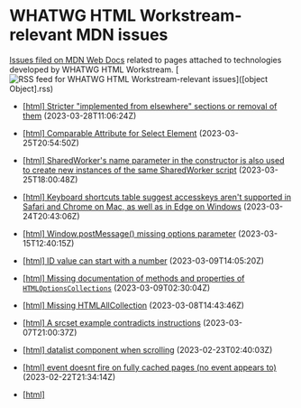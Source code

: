 # WHATWG HTML Workstream-relevant MDN issues

[Issues filed on MDN Web Docs](https://github.com/mdn/content/issues) related to pages attached to technologies developed by WHATWG HTML Workstream. [![RSS feed for WHATWG HTML Workstream-relevant issues](https://www.w3.org/QA/2007/04/feed_icon)]([object Object].rss)

* [[html] Stricter "implemented from elsewhere" sections or removal of them](https://github.com/mdn/content/issues/25699) (2023-03-28T11:06:24Z)
  
* [[html] Comparable Attribute for Select Element](https://github.com/mdn/content/issues/25640) (2023-03-25T20:54:50Z)
  
* [[html] SharedWorker's name parameter in the constructor is also used to create new instances of the same SharedWorker script](https://github.com/mdn/content/issues/25636) (2023-03-25T18:00:48Z)
  
* [[html] Keyboard shortcuts table suggest accesskeys aren't supported in Safari and Chrome on Mac, as well as in Edge on Windows](https://github.com/mdn/content/issues/25608) (2023-03-24T20:43:06Z)
  
* [[html] Window.postMessage() missing options parameter](https://github.com/mdn/content/issues/25342) (2023-03-15T12:40:15Z)
  
* [[html] ID value can start with a number](https://github.com/mdn/content/issues/25200) (2023-03-09T14:05:20Z)
  
* [[html] Missing documentation of methods and properties of `HTMLOptionsCollections`](https://github.com/mdn/content/issues/25190) (2023-03-09T02:30:04Z)
  
* [[html] Missing HTMLAllCollection](https://github.com/mdn/content/issues/25178) (2023-03-08T14:43:46Z)
  
* [[html] A srcset example contradicts instructions](https://github.com/mdn/content/issues/25150) (2023-03-07T21:00:37Z)
  
* [[html] datalist component when scrolling](https://github.com/mdn/content/issues/24774) (2023-02-23T02:40:03Z)
  
* [[html] event doesnt fire on fully cached pages (no event appears to)](https://github.com/mdn/content/issues/24770) (2023-02-22T21:34:14Z)
  
* [[html] <script type=module async> explanation incorrectly says it defers](https://github.com/mdn/content/issues/24754) (2023-02-22T14:21:24Z)
  
* [[html] Window.localStorage documentation should include an example of using JSON.stringify and JSON.parse to store and retrieve (serialize and deserialize) objects](https://github.com/mdn/content/issues/24356) (2023-02-11T19:39:14Z)
  
* [[html, CSP3] Clarify the sandbox directive use in Content-Security-Policy-Report-Only](https://github.com/mdn/content/issues/24318) (2023-02-10T14:49:54Z)
  
* [[html] `a`, `b`, `c` and `d` in setTransform have an incorrect explanation](https://github.com/mdn/content/issues/24165) (2023-02-04T12:35:47Z)
  
* [[html] “Layout and the containing block”: Block container inserted into article but never defined](https://github.com/mdn/content/issues/23972) (2023-01-29T20:30:11Z)
  
* [[html] autofocus on dialog page](https://github.com/mdn/content/issues/23915) (2023-01-26T19:55:03Z)
  
* [[html] beforeunload event guide references custom event.returnValue, but that is deprecated](https://github.com/mdn/content/issues/23837) (2023-01-23T14:01:02Z)
  
* [[html] Inconsistencies in character length definition.](https://github.com/mdn/content/issues/23783) (2023-01-20T02:56:19Z)
  
* [[html] In the example, isn't the requestAnimationFrame always called more than once if once queued were fired within a single frame?](https://github.com/mdn/content/issues/23635) (2023-01-14T14:28:24Z)
  
* [[html] HTMLInputElement lacks documentation for selectionStart, selectionEnd, selectionDirection](https://github.com/mdn/content/issues/23606) (2023-01-13T09:19:01Z)
  
* [[html] Add documentation of sms: anchor links](https://github.com/mdn/content/issues/23526) (2023-01-10T21:14:40Z)
  
* [[html] Add a reference to to the load (et al) events on HTMLScriptElement.](https://github.com/mdn/content/issues/23287) (2022-12-31T01:28:40Z)
  
* [[html] Window.opener clarification of cross-origin behavior](https://github.com/mdn/content/issues/23204) (2022-12-26T23:45:01Z)
  
* [[html] Using requestAnimationFrame with async DOM updating](https://github.com/mdn/content/issues/23197) (2022-12-26T11:40:49Z)
  
* [[html] Suggestion to add accessibility section to the MDN article for the “datalist” element](https://github.com/mdn/content/issues/22958) (2022-12-14T17:14:03Z)
  
* [[html] document-domain feature policy is being removed](https://github.com/mdn/content/issues/22732) (2022-12-05T04:44:41Z)
  
* [[html] Example custom select is not available on the keychain](https://github.com/mdn/content/issues/22513) (2022-11-24T13:16:19Z)
  
* [[html] Closing dialog with Escape key](https://github.com/mdn/content/issues/22430) (2022-11-20T20:23:05Z)
  
* [[html] dataset is also available on SVGElement](https://github.com/mdn/content/issues/22352) (2022-11-16T20:40:40Z)
  
* [[html, uievents] Document.activeElement : The lack of HTMLAnchorElement and macOS on a case by case basis](https://github.com/mdn/content/issues/22338) (2022-11-16T13:47:01Z)
  
* [[html] Document HTMLInputElement's (type=file) cancel event](https://github.com/mdn/content/issues/22157) (2022-11-08T13:02:34Z)
  
* [[html] contenteditable missing some allowed values description](https://github.com/mdn/content/issues/22048) (2022-11-04T06:39:50Z)
  
* [[html] http(s) scheme for WebSocket gives an error anyway](https://github.com/mdn/content/issues/21978) (2022-11-01T12:37:18Z)
  
* [[html] Add documentation for <video posterloading=lazy>](https://github.com/mdn/content/issues/21912) (2022-10-28T12:20:13Z)
  
* [[html] Information missing for "hidden" <input>s](https://github.com/mdn/content/issues/21857) (2022-10-26T21:27:57Z)
  
* [[html] Slider controls example could use value instead of textContent](https://github.com/mdn/content/issues/21318) (2022-10-06T03:08:45Z)
  
* [[html, css-transforms-2, css-transforms-1] The "non-replaced inline boxes" links to a non-existent anchor](https://github.com/mdn/content/issues/20854) (2022-09-18T09:20:10Z)
  
* [[html, dom] Deprecated headline is shown without further information.](https://github.com/mdn/content/issues/20730) (2022-09-14T18:18:13Z)
  
* [[html] RadioNodeList.value example does not support fieldset](https://github.com/mdn/content/issues/20588) (2022-09-12T11:06:34Z)
  
* [[html] “autcomplete" attribute article: Add explanation that one can use sections in the attribute and identify billing and shipping addresses](https://github.com/mdn/content/issues/20180) (2022-08-31T18:05:30Z)
  
* [[html, cssom-view-1] [GEH] The scroll event isn't referenced as firing on Window anymore](https://github.com/mdn/content/issues/19699) (2022-08-18T11:52:38Z)
  
* [[html] spellcheck attribute example does not work](https://github.com/mdn/content/issues/19285) (2022-08-08T12:02:51Z)
  
* [[html] Incorrect information on 'DomContentLoaded_event' page](https://github.com/mdn/content/issues/19269) (2022-08-08T03:59:52Z)
  
* [[html] Need more info on 'permitted parents'](https://github.com/mdn/content/issues/18609) (2022-07-21T19:29:05Z)
  
* [[html] Missing info of copying sessionStorage on creating new context](https://github.com/mdn/content/issues/18323) (2022-07-13T16:09:36Z)
  
* [[html] WebSocket: message event properties need more explanation](https://github.com/mdn/content/issues/18021) (2022-07-06T06:26:11Z)
  
* [[html] Content suggestion: Sort CSS Properties by category in the sidebar](https://github.com/mdn/content/issues/15844) (2022-05-10T04:08:28Z)
  
* [[html] HTMLTableCellElement missing property pages](https://github.com/mdn/content/issues/15631) (2022-05-03T03:28:19Z)
  
* [[html, gamepad] Double checking the gamepad docs are correct](https://github.com/mdn/content/issues/14874) (2022-04-11T03:02:09Z)
  
* [[html] All the BCD table links are broken on the HTMLBodyElement page](https://github.com/mdn/content/issues/14865) (2022-04-10T14:35:48Z)
  
* [[html] "HTMLElement.dir": Misleading info about how the value is determined](https://github.com/mdn/content/issues/14484) (2022-03-30T22:18:42Z)
  
* [[html] Clarify "Permitted parents: any element that accepts metadata content"](https://github.com/mdn/content/issues/14398) (2022-03-28T12:11:28Z)
  
* [[html] Conflicting descriptions of whether Firefox respects the “autocomplete” attribute, specifically for <input type="checkbox">](https://github.com/mdn/content/issues/13502) (2022-03-04T16:37:28Z)
  
* [[html] Issue with "<iframe>: The Inline Frame element": document browser behaviour for onload and onerror events.](https://github.com/mdn/content/issues/12477) (2022-01-28T14:05:20Z)
  
* [[html] Issue with "DragEvent.dataTransfer": Clarify that `dataTransfer` can be null.](https://github.com/mdn/content/issues/11670) (2022-01-02T15:10:06Z)
  
* [[html] Issue with "CustomElementRegistry.define()": Documentation needs more concise text and examples.](https://github.com/mdn/content/issues/11225) (2021-12-15T05:03:59Z)
  
* [[html] Issue with "resize event": the logged height does not change when changing the height of the browser window](https://github.com/mdn/content/issues/10683) (2021-11-21T22:37:44Z)
  
* [[html] Issue with "HTMLFormElement: submit event": Bubbles description is confusing](https://github.com/mdn/content/issues/10069) (2021-10-25T05:37:18Z)
  
* [[html, uievents] Replace hand-written compat sections with BCD tables](https://github.com/mdn/content/issues/9972) (2021-10-21T07:40:45Z)
  
* [[html] Issue with "Document: drop event": Mention that drop won't fire unless you preventDefault in dragover](https://github.com/mdn/content/issues/9796) (2021-10-14T10:16:25Z)
  
* [[html] HTMLElement: the input event requires a user to initiate changing the value of a form control](https://github.com/mdn/content/issues/9548) (2021-10-04T04:10:01Z)
  
* [[html] Issue with "<canvas>: The Graphics Canvas element": Firefox area limit incorrect](https://github.com/mdn/content/issues/9379) (2021-09-30T16:32:42Z)
  
* [[html] Content suggestion: WebSocket.readyState enum properties WebSocket.OPEN, WebSocket.CLOSING, etc](https://github.com/mdn/content/issues/9156) (2021-09-21T22:32:24Z)
  
* [[html] Content suggestion: Add one-liner to former WindowOrWorkerGlobalScope methods](https://github.com/mdn/content/issues/8979) (2021-09-16T10:44:51Z)
  
* [[html] Issue with "Location": does not mention IDN domain names at all](https://github.com/mdn/content/issues/8895) (2021-09-13T22:55:17Z)
  
* [[html] Issue with "WorkerGlobalScope.importScripts()": (confucing description of parameters)](https://github.com/mdn/content/issues/7652) (2021-08-06T09:26:25Z)
  
* [[html, cssom-view-1, dom, WebIDL-1, FileAPI, uievents, pointerlock-2] Remove alert() from live samples](https://github.com/mdn/content/issues/7566) (2021-08-03T21:17:44Z)
  
* [[html] Issue with "<form>": describe running javascript on submit: `onsubmit` and javascript pseudo-protocol](https://github.com/mdn/content/issues/7142) (2021-07-21T22:09:52Z)
  
* [[html] RadioNodeList - Missing an example](https://github.com/mdn/content/issues/11476) (2021-07-21T11:30:00Z)
  
* [[html, web-locks] Avoiding duplication/confusion between Location+WorkerLocation and Navigator+WorkerNavigator](https://github.com/mdn/content/issues/6856) (2021-07-13T13:35:32Z)
  
* [[html] CustomElementRegistry needs updating](https://github.com/mdn/content/issues/6617) (2021-07-06T07:29:36Z)
  
* [[html] Issue with "clearTimeout()": Can failure be detected?](https://github.com/mdn/content/issues/5553) (2021-06-01T19:35:39Z)
  
* [[html, selectors-4] :target doesn't work within shadow roots](https://github.com/mdn/content/issues/4604) (2021-04-29T19:29:23Z)
  
* [[html] requestAnimationFrame is also available in Dedicated Workers](https://github.com/mdn/content/issues/1519) (2021-01-20T08:47:22Z)
  
* [[html] api.HTMLSelectElement - write page for 'autocomplete'](https://github.com/mdn/content/issues/2016) (2021-01-20T05:13:05Z)
  

